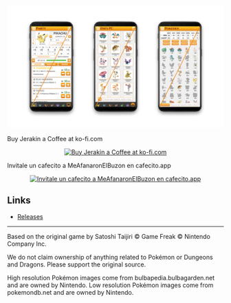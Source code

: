 <p align="center">
  <img src="/.github/images/screens.png">
</p>

<p>Buy Jerakin a Coffee at ko-fi.com</p>
<p align="center">
<a href='https://ko-fi.com/O5O8WE9K' target='_blank'><img height='36' style='border:0px;height:36px;' src='https://az743702.vo.msecnd.net/cdn/kofi2.png?v=2' border='0' alt='Buy Jerakin a Coffee at ko-fi.com' /></a>
</p>
<p>Invitale un cafecito a MeAfanaronElBuzon en cafecito.app</p>
<p align="center">
<a href='https://cafecito.app/meafanaronelbuzon' rel='noopener' target='_blank'><img srcset='https://cdn.cafecito.app/imgs/buttons/button_4.png 1x, https://cdn.cafecito.app/imgs/buttons/button_4_2x.png 2x, https://cdn.cafecito.app/imgs/buttons/button_4_3.75x.png 3.75x' src='https://cdn.cafecito.app/imgs/buttons/button_4.png' alt='Invitale un cafecito a MeAfanaronElBuzon en cafecito.app' /></a>
</p>


## Links
* [Releases](https://github.com/maximilianolgs/Pokedex5E/releases)


___

Based on the original game by Satoshi Taijiri
© Game Freak © Nintendo Company Inc.

We do not claim ownership of anything related to Pokémon or Dungeons and Dragons. Please support the original source.
  
High resolution Pokémon images come from bulbapedia.bulbagarden.net and are owned by Nintendo.
Low resolution Pokémon images come from pokemondb.net and are owned by Nintendo.
